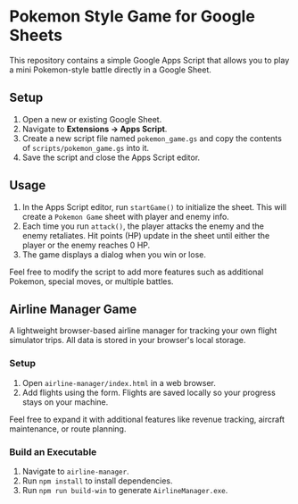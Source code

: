 # Pokemon Style Game for Google Sheets

This repository contains a simple Google Apps Script that allows you to play a mini Pokemon-style battle directly in a Google Sheet.

## Setup

1. Open a new or existing Google Sheet.
2. Navigate to **Extensions -> Apps Script**.
3. Create a new script file named `pokemon_game.gs` and copy the contents of `scripts/pokemon_game.gs` into it.
4. Save the script and close the Apps Script editor.

## Usage

1. In the Apps Script editor, run `startGame()` to initialize the sheet. This will create a `Pokemon Game` sheet with player and enemy info.
2. Each time you run `attack()`, the player attacks the enemy and the enemy retaliates. Hit points (HP) update in the sheet until either the player or the enemy reaches 0 HP.
3. The game displays a dialog when you win or lose.

Feel free to modify the script to add more features such as additional Pokemon, special moves, or multiple battles.

## Airline Manager Game

A lightweight browser-based airline manager for tracking your own flight simulator trips. All data is stored in your browser's local storage.

### Setup

1. Open `airline-manager/index.html` in a web browser.
2. Add flights using the form. Flights are saved locally so your progress stays on your machine.

Feel free to expand it with additional features like revenue tracking, aircraft maintenance, or route planning.

### Build an Executable

1. Navigate to `airline-manager`.
2. Run `npm install` to install dependencies.
3. Run `npm run build-win` to generate `AirlineManager.exe`.
